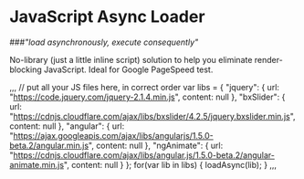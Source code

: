 # JavaScript Async Loader

###_"load asynchronously, execute consequently"_

No-library (just a little inline script) solution to help you eliminate render-blocking JavaScript. Ideal for Google PageSpeed test.

,,,
// put all your JS files here, in correct order
var libs = {
    "jquery": {
        url: "https://code.jquery.com/jquery-2.1.4.min.js",
        content: null
    },
    "bxSlider": {
        url: "https://cdnjs.cloudflare.com/ajax/libs/bxslider/4.2.5/jquery.bxslider.min.js",
        content: null
    },
    "angular": {
        url: "https://ajax.googleapis.com/ajax/libs/angularjs/1.5.0-beta.2/angular.min.js",
        content: null
    },
    "ngAnimate": {
        url: "https://cdnjs.cloudflare.com/ajax/libs/angular.js/1.5.0-beta.2/angular-animate.min.js",
        content: null
    }
};
for(var lib in libs) {
    loadAsync(lib);
}
,,,
